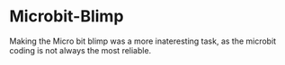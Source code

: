 # Microbit-Blimp

Making the Micro bit blimp was a more inateresting task, as the microbit coding is not always the most reliable. 
